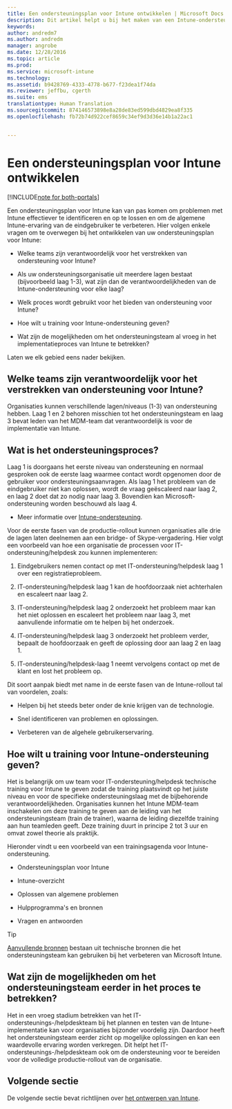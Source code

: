 ```yaml
---
title: Een ondersteuningsplan voor Intune ontwikkelen | Microsoft Docs
description: Dit artikel helpt u bij het maken van een Intune-ondersteuningsplan voor het ontwerpen en implementeren van een cloudoplossing met Microsoft Intune.
keywords: 
author: andredm7
ms.author: andredm
manager: angrobe
ms.date: 12/28/2016
ms.topic: article
ms.prod: 
ms.service: microsoft-intune
ms.technology: 
ms.assetid: b9428769-4333-4778-b677-f23dea1f74da
ms.reviewer: jeffbu, cgerth
ms.suite: ems
translationtype: Human Translation
ms.sourcegitcommit: 874146573898e8a28de83ed599dbd4829ea8f335
ms.openlocfilehash: fb72b74d922cef8659c34ef9d3d36e14b1a22ac1


---
```


# <a name="develop-an-intune-support-plan"></a>Een ondersteuningsplan voor Intune ontwikkelen

[!INCLUDE[note for both-portals](../includes/note-for-both-portals.md)]

Een ondersteuningsplan voor Intune kan van pas komen om problemen met Intune effectiever te identificeren en op te lossen en om de algemene Intune-ervaring van de eindgebruiker te verbeteren. Hier volgen enkele vragen om te overwegen bij het ontwikkelen van uw ondersteuningsplan voor Intune:

-   Welke teams zijn verantwoordelijk voor het verstrekken van ondersteuning voor Intune?

-   Als uw ondersteuningsorganisatie uit meerdere lagen bestaat (bijvoorbeeld laag 1-3), wat zijn dan de verantwoordelijkheden van de Intune-ondersteuning voor elke laag?

-   Welk proces wordt gebruikt voor het bieden van ondersteuning voor Intune?

-   Hoe wilt u training voor Intune-ondersteuning geven?

-   Wat zijn de mogelijkheden om het ondersteuningsteam al vroeg in het implementatieproces van Intune te betrekken?

Laten we elk gebied eens nader bekijken.

## <a name="which-teams-are-responsible-for-providing-support"></a>Welke teams zijn verantwoordelijk voor het verstrekken van ondersteuning voor Intune?

Organisaties kunnen verschillende lagen/niveaus (1-3) van ondersteuning hebben. Laag 1 en 2 behoren misschien tot het ondersteuningsteam en laag 3 bevat leden van het MDM-team dat verantwoordelijk is voor de implementatie van Intune.

## <a name="what-is-the-support-process"></a>Wat is het ondersteuningsproces?

Laag 1 is doorgaans het eerste niveau van ondersteuning en normaal gesproken ook de eerste laag waarmee contact wordt opgenomen door de gebruiker voor ondersteuningsaanvragen. Als laag 1 het probleem van de eindgebruiker niet kan oplossen, wordt de vraag geëscaleerd naar laag 2, en laag 2 doet dat zo nodig naar laag 3. Bovendien kan Microsoft-ondersteuning worden beschouwd als laag 4.

-   Meer informatie over [Intune-ondersteuning](https://docs.microsoft.com/intune/troubleshoot/how-to-get-support-for-microsoft-intune).

Voor de eerste fasen van de productie-rollout kunnen organisaties alle drie de lagen laten deelnemen aan een bridge- of Skype-vergadering. Hier volgt een voorbeeld van hoe een organisatie de processen voor IT-ondersteuning/helpdesk zou kunnen implementeren:

1.  Eindgebruikers nemen contact op met IT-ondersteuning/helpdesk laag 1 over een registratieprobleem.

2.  IT-ondersteuning/helpdesk laag 1 kan de hoofdoorzaak niet achterhalen en escaleert naar laag 2.

3.  IT-ondersteuning/helpdesk laag 2 onderzoekt het probleem maar kan het niet oplossen en escaleert het probleem naar laag 3, met aanvullende informatie om te helpen bij het onderzoek.

4.  IT-ondersteuning/helpdesk laag 3 onderzoekt het probleem verder, bepaalt de hoofdoorzaak en geeft de oplossing door aan laag 2 en laag 1.

5.  IT-ondersteuning/helpdesk-laag 1 neemt vervolgens contact op met de klant en lost het probleem op.

Dit soort aanpak biedt met name in de eerste fasen van de Intune-rollout tal van voordelen, zoals:

-   Helpen bij het steeds beter onder de knie krijgen van de technologie.

-   Snel identificeren van problemen en oplossingen.

-   Verbeteren van de algehele gebruikerservaring.

## <a name="how-you-plan-to-provide-intune-support-training"></a>Hoe wilt u training voor Intune-ondersteuning geven?

Het is belangrijk om uw team voor IT-ondersteuning/helpdesk technische training voor Intune te geven zodat de training plaatsvindt op het juiste niveau en voor de specifieke ondersteuningslaag met de bijbehorende verantwoordelijkheden. Organisaties kunnen het Intune MDM-team inschakelen om deze training te geven aan de leiding van het ondersteuningsteam (train de trainer), waarna de leiding diezelfde training aan hun teamleden geeft. Deze training duurt in principe 2 tot 3 uur en omvat zowel theorie als praktijk.

Hieronder vindt u een voorbeeld van een trainingsagenda voor Intune-ondersteuning.

-   Ondersteuningsplan voor Intune

-   Intune-overzicht

-   Oplossen van algemene problemen

-   Hulpprogramma's en bronnen

-   Vragen en antwoorden

>[!TIP]
> [Aanvullende bronnen](additional-resources.md) bestaan uit technische bronnen die het ondersteuningsteam kan gebruiken bij het verbeteren van Microsoft Intune.

## <a name="what-opportunities-are-there-to-involve-the-support-team-earlier"></a>Wat zijn de mogelijkheden om het ondersteuningsteam eerder in het proces te betrekken?

Het in een vroeg stadium betrekken van het IT-ondersteunings-/helpdeskteam bij het plannen en testen van de Intune-implementatie kan voor organisaties bijzonder voordelig zijn. Daardoor heeft het ondersteuningsteam eerder zicht op mogelijke oplossingen en kan een waardevolle ervaring worden verkregen. Dit helpt het IT-ondersteunings-/helpdeskteam ook om de ondersteuning voor te bereiden voor de volledige productie-rollout van de organisatie.

## <a name="next-section"></a>Volgende sectie

De volgende sectie bevat richtlijnen over [het ontwerpen van Intune](section-7-create-an-intune-design.md).



<!--HONumber=Jan17_HO2-->


